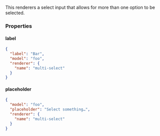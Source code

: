 This renderers a select input that allows for more than one option to be selected.

### Properties

#### label

```json
{
  "label": "Bar",
  "model": "foo",
  "renderer": {
    "name": "multi-select"
  }
}
```

#### placeholder

```json
{
  "model": "foo",
  "placeholder": "Select something…",
  "renderer": {
    "name": "multi-select"
  }
}
```
